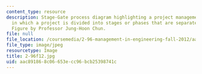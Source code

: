 ```yaml
---
content_type: resource
description: Stage-Gate process diagram highlighting a project management technique
  in which a project is divided into stages or phases that are separated by gates.
  Figure by Professor Jung-Hoon Chun.
file: null
file_location: /coursemedia/2-96-management-in-engineering-fall-2012/aac891868c06653ecc96bcb25398741c_2-96f12.jpg
file_type: image/jpeg
resourcetype: Image
title: 2-96f12.jpg
uid: aac89186-8c06-653e-cc96-bcb25398741c
---
```

